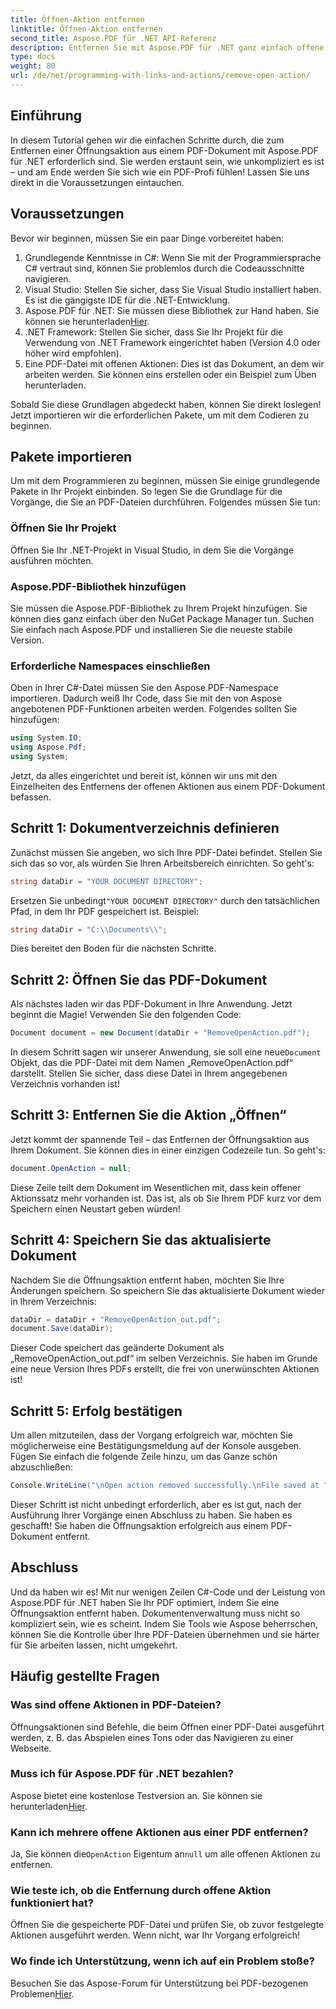 ```yaml
---
title: Öffnen-Aktion entfernen
linktitle: Öffnen-Aktion entfernen
second_title: Aspose.PDF für .NET API-Referenz
description: Entfernen Sie mit Aspose.PDF für .NET ganz einfach offene Aktionen aus PDFs! Ein einfaches Tutorial mit Schritt-für-Schritt-Anleitung für effektives PDF-Management.
type: docs
weight: 80
url: /de/net/programming-with-links-and-actions/remove-open-action/
---
```

## Einführung

In diesem Tutorial gehen wir die einfachen Schritte durch, die zum Entfernen einer Öffnungsaktion aus einem PDF-Dokument mit Aspose.PDF für .NET erforderlich sind. Sie werden erstaunt sein, wie unkompliziert es ist – und am Ende werden Sie sich wie ein PDF-Profi fühlen! Lassen Sie uns direkt in die Voraussetzungen eintauchen.

## Voraussetzungen

Bevor wir beginnen, müssen Sie ein paar Dinge vorbereitet haben:

1. Grundlegende Kenntnisse in C#: Wenn Sie mit der Programmiersprache C# vertraut sind, können Sie problemlos durch die Codeausschnitte navigieren.
2. Visual Studio: Stellen Sie sicher, dass Sie Visual Studio installiert haben. Es ist die gängigste IDE für die .NET-Entwicklung.
3.  Aspose.PDF für .NET: Sie müssen diese Bibliothek zur Hand haben. Sie können sie herunterladen[Hier](https://releases.aspose.com/pdf/net/). 
4. .NET Framework: Stellen Sie sicher, dass Sie Ihr Projekt für die Verwendung von .NET Framework eingerichtet haben (Version 4.0 oder höher wird empfohlen).
5. Eine PDF-Datei mit offenen Aktionen: Dies ist das Dokument, an dem wir arbeiten werden. Sie können eins erstellen oder ein Beispiel zum Üben herunterladen.

Sobald Sie diese Grundlagen abgedeckt haben, können Sie direkt loslegen! Jetzt importieren wir die erforderlichen Pakete, um mit dem Codieren zu beginnen.

## Pakete importieren

Um mit dem Programmieren zu beginnen, müssen Sie einige grundlegende Pakete in Ihr Projekt einbinden. So legen Sie die Grundlage für die Vorgänge, die Sie an PDF-Dateien durchführen. Folgendes müssen Sie tun:

### Öffnen Sie Ihr Projekt

Öffnen Sie Ihr .NET-Projekt in Visual Studio, in dem Sie die Vorgänge ausführen möchten.

### Aspose.PDF-Bibliothek hinzufügen

Sie müssen die Aspose.PDF-Bibliothek zu Ihrem Projekt hinzufügen. Sie können dies ganz einfach über den NuGet Package Manager tun. Suchen Sie einfach nach Aspose.PDF und installieren Sie die neueste stabile Version.

### Erforderliche Namespaces einschließen

Oben in Ihrer C#-Datei müssen Sie den Aspose.PDF-Namespace importieren. Dadurch weiß Ihr Code, dass Sie mit den von Aspose angebotenen PDF-Funktionen arbeiten werden. Folgendes sollten Sie hinzufügen:

```csharp
using System.IO;
using Aspose.Pdf;
using System;
```

Jetzt, da alles eingerichtet und bereit ist, können wir uns mit den Einzelheiten des Entfernens der offenen Aktionen aus einem PDF-Dokument befassen.

## Schritt 1: Dokumentverzeichnis definieren

Zunächst müssen Sie angeben, wo sich Ihre PDF-Datei befindet. Stellen Sie sich das so vor, als würden Sie Ihren Arbeitsbereich einrichten. So geht's:

```csharp
string dataDir = "YOUR DOCUMENT DIRECTORY";
```

 Ersetzen Sie unbedingt`"YOUR DOCUMENT DIRECTORY"` durch den tatsächlichen Pfad, in dem Ihr PDF gespeichert ist. Beispiel:

```csharp
string dataDir = "C:\\Documents\\";
```

Dies bereitet den Boden für die nächsten Schritte. 

## Schritt 2: Öffnen Sie das PDF-Dokument

Als nächstes laden wir das PDF-Dokument in Ihre Anwendung. Jetzt beginnt die Magie! Verwenden Sie den folgenden Code:

```csharp
Document document = new Document(dataDir + "RemoveOpenAction.pdf");
```

 In diesem Schritt sagen wir unserer Anwendung, sie soll eine neue`Document` Objekt, das die PDF-Datei mit dem Namen „RemoveOpenAction.pdf“ darstellt. Stellen Sie sicher, dass diese Datei in Ihrem angegebenen Verzeichnis vorhanden ist!

## Schritt 3: Entfernen Sie die Aktion „Öffnen“

Jetzt kommt der spannende Teil – das Entfernen der Öffnungsaktion aus Ihrem Dokument. Sie können dies in einer einzigen Codezeile tun. So geht's:

```csharp
document.OpenAction = null;
```

Diese Zeile teilt dem Dokument im Wesentlichen mit, dass kein offener Aktionssatz mehr vorhanden ist. Das ist, als ob Sie Ihrem PDF kurz vor dem Speichern einen Neustart geben würden!

## Schritt 4: Speichern Sie das aktualisierte Dokument

Nachdem Sie die Öffnungsaktion entfernt haben, möchten Sie Ihre Änderungen speichern. So speichern Sie das aktualisierte Dokument wieder in Ihrem Verzeichnis:

```csharp
dataDir = dataDir + "RemoveOpenAction_out.pdf";
document.Save(dataDir);
```

Dieser Code speichert das geänderte Dokument als „RemoveOpenAction_out.pdf“ im selben Verzeichnis. Sie haben im Grunde eine neue Version Ihres PDFs erstellt, die frei von unerwünschten Aktionen ist!

## Schritt 5: Erfolg bestätigen

Um allen mitzuteilen, dass der Vorgang erfolgreich war, möchten Sie möglicherweise eine Bestätigungsmeldung auf der Konsole ausgeben. Fügen Sie einfach die folgende Zeile hinzu, um das Ganze schön abzuschließen:

```csharp
Console.WriteLine("\nOpen action removed successfully.\nFile saved at " + dataDir);
```

Dieser Schritt ist nicht unbedingt erforderlich, aber es ist gut, nach der Ausführung Ihrer Vorgänge einen Abschluss zu haben. Sie haben es geschafft! Sie haben die Öffnungsaktion erfolgreich aus einem PDF-Dokument entfernt.

## Abschluss

Und da haben wir es! Mit nur wenigen Zeilen C#-Code und der Leistung von Aspose.PDF für .NET haben Sie Ihr PDF optimiert, indem Sie eine Öffnungsaktion entfernt haben. Dokumentenverwaltung muss nicht so kompliziert sein, wie es scheint. Indem Sie Tools wie Aspose beherrschen, können Sie die Kontrolle über Ihre PDF-Dateien übernehmen und sie härter für Sie arbeiten lassen, nicht umgekehrt.

## Häufig gestellte Fragen

### Was sind offene Aktionen in PDF-Dateien?
Öffnungsaktionen sind Befehle, die beim Öffnen einer PDF-Datei ausgeführt werden, z. B. das Abspielen eines Tons oder das Navigieren zu einer Webseite.

### Muss ich für Aspose.PDF für .NET bezahlen?
 Aspose bietet eine kostenlose Testversion an. Sie können sie herunterladen[Hier](https://releases.aspose.com/).

### Kann ich mehrere offene Aktionen aus einer PDF entfernen?
 Ja, Sie können die`OpenAction` Eigentum an`null` um alle offenen Aktionen zu entfernen.

### Wie teste ich, ob die Entfernung durch offene Aktion funktioniert hat?
Öffnen Sie die gespeicherte PDF-Datei und prüfen Sie, ob zuvor festgelegte Aktionen ausgeführt werden. Wenn nicht, war Ihr Vorgang erfolgreich!

### Wo finde ich Unterstützung, wenn ich auf ein Problem stoße?
 Besuchen Sie das Aspose-Forum für Unterstützung bei PDF-bezogenen Problemen[Hier](https://forum.aspose.com/c/pdf/10).